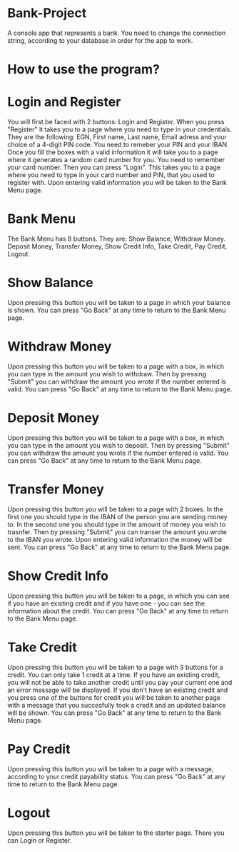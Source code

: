 # Bank-Project
A console app that represents a bank. You need to change the connection string, according to your database in order for the app to work.

# How to use the program?

# Login and Register
You will first be faced with 2 buttons: Login and Register. When you press "Register" it takes you to a page where you need to type in your credentials.
They are the following: EGN, First name, Last name, Email adress and your choice of a 4-digit PIN code. You need to remeber your PIN and your IBAN.
Once you fill the boxes with a valid information it will take you to a page where it generates a random card number for you. You need to remember your card number.
Then you can press "Login". This takes you to a page where you need to type in your card number and PIN, that you used to register with. Upon entering valid information you will be taken to the Bank Menu page.

# Bank Menu
The Bank Menu has 8 buttons. They are: Show Balance, Withdraw Money. Deposit Money, Transfer Money, Show Credit Info, Take Credit, Pay Credit, Logout.

# Show Balance
Upon pressing this button you will be taken to a page in which your balance is shown. You can press "Go Back" at any time to return to the Bank Menu page.

# Withdraw Money
Upon pressing this button you will be taken to a page with a box, in which you can type in the amount you wish to withdraw. Then by pressing "Submit" you can withdraw the amount you wrote if the number entered is valid.
You can press "Go Back" at any time to return to the Bank Menu page.

# Deposit Money
Upon pressing this button you will be taken to a page with a box, in which you can type in the amount you wish to deposit. Then by pressing "Submit" you can withdraw the amount you wrote if the number entered is valid.
You can press "Go Back" at any time to return to the Bank Menu page.

# Transfer Money
Upon pressing this button you will be taken to a page with 2 boxes.
In the first one you should type in the IBAN of the person you are sending money to. In the second one you should type in the amount of money you wish to trasnfer. Then by pressing "Submit" you can transer the amount you wrote to the IBAN you wrote. Upon entering valid information the money will be sent. You can press "Go Back" at any time to return to the Bank Menu page.

# Show Credit Info
Upon pressing this button you will be taken to a page, in which you can see if you have an existing credit and if you have one - you can see the information about the credit. You can press "Go Back" at any time to return to the Bank Menu page.

# Take Credit
Upon pressing this button you will be taken to a page with 3 buttons for a credit. You can only take 1 credit at a time.
If you have an existing credit, you will not be able to take another credit until you pay your current one and an error message will be displayed. 
If you don't have an existing credit and you press one of the buttons for credit you will be taken to another page with a message that you succesfully took a credit and an updated balance will be shown.
You can press "Go Back" at any time to return to the Bank Menu page.

# Pay Credit
Upon pressing this button you will be taken to a page with a message, according to your credit payability status. You can press "Go Back" at any time to return to the Bank Menu page.

# Logout
Upon pressing this button you will be taken to the starter page. There you can Login or Register.
